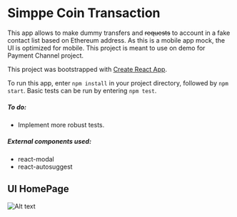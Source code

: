 # Simppe Coin Transaction
This app allows to make dummy transfers and ~~requests~~ to account in a fake contact list based on Ethereum address. As this is a mobile app mock, the UI is optimized for mobile.
This project is meant to use on demo for Payment Channel project.

This project was bootstrapped with [Create React App](https://github.com/facebook/create-react-app).

To run this app, enter `npm install` in your project directory, followed by `npm start`.
Basic tests can be run by entering `npm test`.

##### To do:
* Implement more robust tests.

##### External components used:
* react-modal
* react-autosuggest

## UI HomePage
![Alt text](https://github.com/azmiruddin/snoop/blob/master/demo/client/screen/init-step.png?raw=true "UI Homepage")

